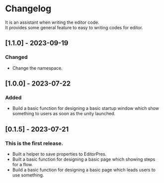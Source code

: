 # Changelog
It is an assistant when writing the editor code.
<br>It provides some general feature to easy to writing codes for editor.

## [1.1.0] - 2023-09-19

### Changed
- Change the namespace.

## [1.0.0] - 2023-07-22

### Added
- Build a basic function for designing a basic startup window which show something to users as soon as the unity launched.

## [0.1.5] - 2023-07-21

### This is the first release.

- Built a helper to save properties to EditorPres.
- Built a basic function for designing a basic page which showing steps for a flow.
- Build a basic function for designing a basic page which leads users to use something.
